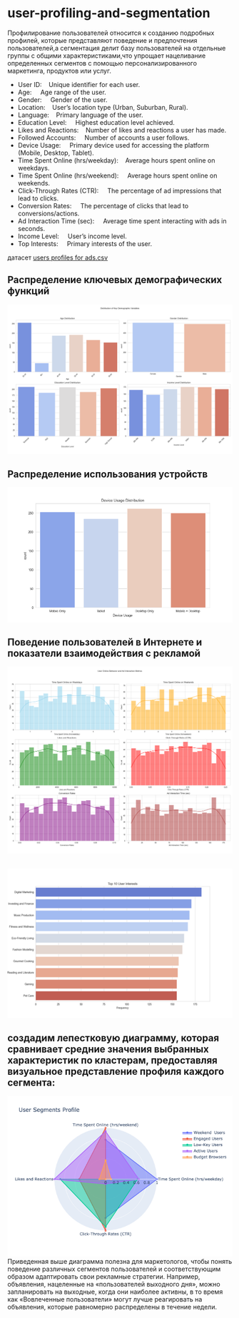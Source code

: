 # user-profiling-and-segmentation
Профилирование пользователей относится к созданию подробных профилей, которые представляют поведение и предпочтения пользователей,а
сегментация делит базу пользователей на отдельные группы с общими характеристиками,что упрощает нацеливание определенных сегментов с помощью персонализированного маркетинга,
продуктов или услуг.<p>

- User ID:&nbsp;&nbsp;&nbsp; Unique identifier for each user.
- Age: &nbsp;&nbsp;&nbsp; Age range of the user.
- Gender: &nbsp;&nbsp;&nbsp; Gender of the user.
- Location:&nbsp;&nbsp;&nbsp;  User’s location type (Urban, Suburban, Rural).
- Language:&nbsp;&nbsp;&nbsp;  Primary language of the user.
- Education Level: &nbsp;&nbsp;&nbsp; Highest education level achieved.
- Likes and Reactions:&nbsp;&nbsp;&nbsp;  Number of likes and reactions a user has made.
- Followed Accounts: &nbsp;&nbsp;&nbsp; Number of accounts a user follows.
- Device Usage: &nbsp;&nbsp;&nbsp; Primary device used for accessing the platform (Mobile, Desktop, Tablet).
- Time Spent Online (hrs/weekday):&nbsp;&nbsp;&nbsp;  Average hours spent online on weekdays.
- Time Spent Online (hrs/weekend): &nbsp;&nbsp;&nbsp; Average hours spent online on weekends.
- Click-Through Rates (CTR): &nbsp;&nbsp;&nbsp; The percentage of ad impressions that lead to clicks.
- Conversion Rates: &nbsp;&nbsp;&nbsp; The percentage of clicks that lead to conversions/actions.
- Ad Interaction Time (sec): &nbsp;&nbsp;&nbsp; Average time spent interacting with ads in seconds.
- Income Level: &nbsp;&nbsp;&nbsp; User’s income level.
- Top Interests: &nbsp;&nbsp;&nbsp; Primary interests of the user.<p>

датасет [users profiles for ads.csv](https://github.com/Mamaeva-Bariyat/user-profiling-and-segmentation/edit/main/README.md#:~:text=user_profiles_for_ads.csv)

## Распределение ключевых демографических функций

![Distribution of Key Demographic Variables](https://github.com/Mamaeva-Bariyat/user-profiling-and-segmentation/blob/main/pictures.png/Distribution%20of%20Key%20Demographic%20Variables.png)
## Распределение использования устройств
![Device Usage Usage Distribution](https://github.com/Mamaeva-Bariyat/user-profiling-and-segmentation/blob/main/pictures.png/Device%20Usage%20Distribution.png)
## Поведение пользователей в Интернете и показатели взаимодействия с рекламой
![User Online Behavior and Ad Interaction Metrics](https://github.com/Mamaeva-Bariyat/user-profiling-and-segmentation/blob/main/pictures.png/User%20Online%20Behavior%20and%20Ad%20Interaction%20Metrics.png)
## 
![Top 10 User Interest](https://github.com/Mamaeva-Bariyat/user-profiling-and-segmentation/blob/main/pictures.png/Top%20Interests.png)
## создадим лепестковую диаграмму, которая сравнивает средние значения выбранных характеристик по кластерам, предоставляя визуальное представление профиля каждого сегмента:
![plot](https://github.com/Mamaeva-Bariyat/user-profiling-and-segmentation/blob/main/pictures.png/plot.png)
Приведенная выше диаграмма полезна для маркетологов, чтобы понять поведение различных сегментов пользователей и соответствующим образом адаптировать свои рекламные стратегии. Например, объявления, нацеленные на «пользователей выходного дня», можно запланировать на выходные, когда они наиболее активны, в то время как «Вовлеченные пользователи» могут лучше реагировать на объявления, которые равномерно распределены в течение недели.











